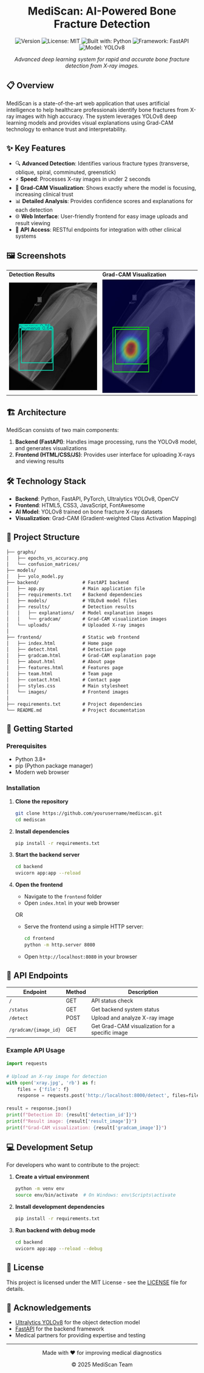 <div align="center">
  
#  MediScan: AI-Powered Bone Fracture Detection
</div>
<div align="center">
  
![Version](https://img.shields.io/badge/version-1.0.0-blue.svg?cacheSeconds=2592000)
![License: MIT](https://img.shields.io/badge/License-MIT-yellow.svg)
![Built with: Python](https://img.shields.io/badge/Built%20with-Python-3776AB?logo=python&logoColor=white)
![Framework: FastAPI](https://img.shields.io/badge/Framework-FastAPI-009688?logo=fastapi&logoColor=white)
![Model: YOLOv8](https://img.shields.io/badge/Model-YOLOv8-00FFFF?logo=pytorch&logoColor=white)

</div>

<p align="center">
  <i>Advanced deep learning system for rapid and accurate bone fracture detection from X-ray images.</i>
</p>

## 📋 Overview

MediScan is a state-of-the-art web application that uses artificial intelligence to help healthcare professionals identify bone fractures from X-ray images with high accuracy. The system leverages YOLOv8 deep learning models and provides visual explanations using Grad-CAM technology to enhance trust and interpretability.

## ✨ Key Features

- 🔍 **Advanced Detection**: Identifies various fracture types (transverse, oblique, spiral, comminuted, greenstick)
- ⚡ **Speed**: Processes X-ray images in under 2 seconds
- 🔬 **Grad-CAM Visualization**: Shows exactly where the model is focusing, increasing clinical trust
- 📊 **Detailed Analysis**: Provides confidence scores and explanations for each detection
- 🌐 **Web Interface**: User-friendly frontend for easy image uploads and result viewing
- 🔄 **API Access**: RESTful endpoints for integration with other clinical systems

## 🖼️ Screenshots

<div align="center">
  <table>
    <tr>
      <td><strong>Detection Results</strong></td>
      <td><strong>Grad-CAM Visualization</strong></td>
    </tr>
    <tr>
      <td><img src="frontend/images/sample-result.jpg" alt="Detection Results" width="100%"/></td>
      <td><img src="frontend/images/sample-gradcam.jpg" alt="Grad-CAM Visualization" width="100%"/></td>
    </tr>
  </table>
</div>

## 🏗️ Architecture

MediScan consists of two main components:

1. **Backend (FastAPI)**: Handles image processing, runs the YOLOv8 model, and generates visualizations
2. **Frontend (HTML/CSS/JS)**: Provides user interface for uploading X-rays and viewing results

## 🛠️ Technology Stack

- **Backend**: Python, FastAPI, PyTorch, Ultralytics YOLOv8, OpenCV
- **Frontend**: HTML5, CSS3, JavaScript, FontAwesome
- **AI Model**: YOLOv8 trained on bone fracture X-ray datasets
- **Visualization**: Grad-CAM (Gradient-weighted Class Activation Mapping)

## 📂 Project Structure

```
├── graphs/
│   ├── epochs_vs_accuracy.png
│   └── confusion_matrices/
├── models/
│   ├── yolo_model.py
├── backend/                # FastAPI backend
│   ├── app.py              # Main application file
│   ├── requirements.txt    # Backend dependencies
│   ├── models/             # YOLOv8 model files
│   ├── results/            # Detection results
│   │   ├── explanations/   # Model explanation images
│   │   └── gradcam/        # Grad-CAM visualization images
│   └── uploads/            # Uploaded X-ray images
│
├── frontend/               # Static web frontend
│   ├── index.html          # Home page
│   ├── detect.html         # Detection page
│   ├── gradcam.html        # Grad-CAM explanation page
│   ├── about.html          # About page
│   ├── features.html       # Features page
│   ├── team.html           # Team page
│   ├── contact.html        # Contact page
│   ├── styles.css          # Main stylesheet
│   └── images/             # Frontend images
│
├── requirements.txt        # Project dependencies
└── README.md               # Project documentation
```

## 🚀 Getting Started

### Prerequisites

- Python 3.8+
- pip (Python package manager)
- Modern web browser

### Installation

1. **Clone the repository**
   ```bash
   git clone https://github.com/yourusername/mediscan.git
   cd mediscan
   ```

2. **Install dependencies**
   ```bash
   pip install -r requirements.txt
   ```

3. **Start the backend server**
   ```bash
   cd backend
   uvicorn app:app --reload
   ```

4. **Open the frontend**
   - Navigate to the `frontend` folder
   - Open `index.html` in your web browser

   OR

   - Serve the frontend using a simple HTTP server:
     ```bash
     cd frontend
     python -m http.server 8080
     ```
   - Open `http://localhost:8080` in your browser

## 📡 API Endpoints

| Endpoint | Method | Description |
|----------|--------|-------------|
| `/` | GET | API status check |
| `/status` | GET | Get backend system status |
| `/detect` | POST | Upload and analyze X-ray image |
| `/gradcam/{image_id}` | GET | Get Grad-CAM visualization for a specific image |

### Example API Usage

```python
import requests

# Upload an X-ray image for detection
with open('xray.jpg', 'rb') as f:
    files = {'file': f}
    response = requests.post('http://localhost:8000/detect', files=files)

result = response.json()
print(f"Detection ID: {result['detection_id']}")
print(f"Result image: {result['result_image']}")
print(f"Grad-CAM visualization: {result['gradcam_image']}")
```

## 💻 Development Setup

For developers who want to contribute to the project:

1. **Create a virtual environment**
   ```bash
   python -m venv env
   source env/bin/activate  # On Windows: env\Scripts\activate
   ```

2. **Install development dependencies**
   ```bash
   pip install -r requirements.txt
   ```

3. **Run backend with debug mode**
   ```bash
   cd backend
   uvicorn app:app --reload --debug
   ```

## 📜 License

This project is licensed under the MIT License - see the [LICENSE](frontend/LICENSE) file for details.

## 🙏 Acknowledgements

- [Ultralytics YOLOv8](https://github.com/ultralytics/ultralytics) for the object detection model
- [FastAPI](https://fastapi.tiangolo.com/) for the backend framework
- Medical partners for providing expertise and testing

---

<div align="center">
  <p>Made with ❤️ for improving medical diagnostics</p>
  <p>© 2025 MediScan Team</p>
</div>
